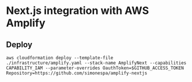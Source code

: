 # Next.js integration with AWS Amplify

## Deploy

```
aws cloudformation deploy --template-file ./infrastructure/amplify.yaml --stack-name AmplifyNext --capabilities CAPABILITY_IAM --parameter-overrides OauthToken=$GITHUB_ACCESS_TOKEN Repository=https://github.com/simonespa/amplify-nextjs
```
